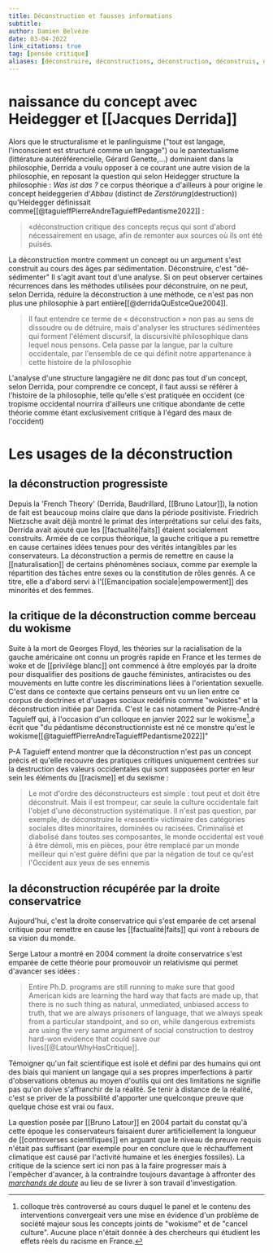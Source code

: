```yaml
---
title: Déconstruction et fausses informations
subtitle:
author: Damien Belvèze
date: 03-04-2022
link_citations: true
tag: [pensée critique]
aliases: [déconstruire, déconstructions, déconstruction, déconstruis, déconstruisent, déconstruit]
---
```


# naissance du concept avec Heidegger et  [[Jacques Derrida]]

Alors que le structuralisme et le panlinguisme ("tout est langage, l'inconscient est structuré comme un langage") ou le pantextualisme (littérature autéréférencielle, Gérard Genette,...) dominaient dans la philosophie, Derrida a voulu opposer à ce courant une autre vision de la philosophie, en reposant la question qui selon Heidegger structure la philosophie : *Was ist das ?*
ce corpus théorique a d'ailleurs à pour origine le concept heideggerien d'*Abbau* (distinct de *Zerstörung*(destruction)) qu'Heidegger définissait comme[[@taguieffPierreAndreTaguieffPedantisme2022]] :
>  «déconstruction critique des concepts reçus qui sont d'abord nécessairement en usage, afin de remonter aux sources où ils ont été puisés.

La déconstruction montre comment un concept ou un argument s'est construit au cours des âges par sédimentation. Déconstruire, c'est "dé-sédimenter" Il s'agit avant tout d'une analyse. Si on peut observer certaines récurrences dans les méthodes utilisées pour déconstruire, on ne peut, selon Derrida, réduire la déconstruction à une méthode, ce n'est pas non plus une philosophie à part entière[[@derridaQuEstceQue2004]]. 

>Il faut entendre ce terme de « déconstruction » non pas au sens de dissoudre ou de détruire, mais d'analyser les structures sédimentées qui forment l'élément discursif, la discursivité philosophique dans lequel nous pensons. Cela passe par la langue, par la culture occidentale, par l'ensemble de ce qui définit notre appartenance à cette histoire de la philosophie

L'analyse d'une structure langagière ne dit donc pas tout d'un concept, selon Derrida, pour comprendre ce concept, il faut aussi se référer à l'histoire de la philosophie, telle qu'elle s'est pratiquée en occident (ce tropisme occidental nourrira d'ailleurs une critique abondante de cette théorie comme étant exclusivement critique à l'égard des maux de l'occident)

# Les usages de la déconstruction


## la déconstruction progressiste

Depuis la 'French Theory' (Derrida, Baudrillard, [[Bruno Latour]]), la notion de fait est beaucoup moins claire que dans la période positiviste. 
Friedrich Nietzsche avait déjà montré le primat des interprétations sur celui des faits, Derrida avait ajouté que les [[factualité|faits]] étaient socialement construits.
Armée de ce corpus théorique, la gauche critique a pu remettre en cause certaines idées tenues pour des vérités intangibles par les conservateurs. La déconstruction a permis de remettre en cause la [[naturalisation]] de certains phénomènes sociaux, comme par exemple la répartition des tâches entre sexes ou la constitution de rôles genrés. 
A ce titre, elle a d'abord servi à l'[[Emancipation sociale|empowerment]] des minorités et des femmes. 


## la critique de la déconstruction comme berceau du wokisme

Suite à la mort de Georges Floyd, les théories sur la racialisation de la gauche américaine ont connu un progrès rapide en France et les termes de woke et de [[privilège blanc]] ont commencé à être employés par la droite pour disqualifier des positions de gauche féministes, antiracistes ou des mouvements en lutte contre les discriminations liées à l'orientation sexuelle. 
C'est dans ce contexte que certains penseurs ont vu un lien entre ce corpus de doctrines et d'usages sociaux redéfinis comme "wokistes" et la déconstruction initiée par Derrida. 
C'est le cas notamment de Pierre-André Taguieff qui, à l'occasion d'un colloque en janvier 2022 sur le wokisme[^1],a écrit que "du pédantisme déconstructionniste est né ce monstre qu'est le wokisme[[@taguieffPierreAndreTaguieffPedantisme2022]]"


P-A Taguieff entend montrer que la déconstruction n'est pas un concept précis et qu'elle recouvre des pratiques critiques uniquement centrées sur la destruction des valeurs occidentales qui sont supposées porter en leur sein les éléments du [[racisme]] et du sexisme :

>Le mot d'ordre des déconstructeurs est simple : tout peut et doit être déconstruit. Mais il est trompeur, car seule la culture occidentale fait l'objet d'une déconstruction systématique. Il n'est pas question, par exemple, de déconstruire le «ressenti» victimaire des catégories sociales dites minoritaires, dominées ou racisées. Criminalisé et diabolisé dans toutes ses composantes, le monde occidental est voué à être démoli, mis en pièces, pour être remplacé par un monde meilleur qui n'est guère défini que par la négation de tout ce qu'est l'Occident aux yeux de ses ennemis

## la déconstruction récupérée par la droite conservatrice

Aujourd'hui, c'est la droite conservatrice qui s'est emparée de cet arsenal critique pour remettre en cause les [[factualité|faits]] qui vont à rebours de sa vision du monde. 

Serge Latour a montré en 2004 comment la droite conservatrice s'est emparée de cette théorie pour promouvoir un relativisme qui permet d'avancer ses idées : 

>Entire Ph.D. programs are still running to make sure that good American kids are learning the hard way that facts are made up, that there is no such thing as natural, unmediated, unbiased access to truth, that we are always prisoners of language, that we always speak from a particular standpoint, and so on, while dangerous extremists are using the very same argument of social construction to destroy hard-won evidence that could save our lives[[@LatourWhyHasCritique]].

Témoigner qu'un fait scientifique est isolé et défini par des humains qui ont des biais qui manient un langage qui a ses propres imperfections à partir d'observations obtenus au moyen d'outils qui ont des limitations ne signifie pas qu'on doive s'affranchir de la réalité. Se tenir à distance de la réalité, c'est se priver de la possibilité d'apporter une quelconque preuve que quelque chose est vrai ou faux. 

La question posée par [[Bruno Latour]] en 2004 partait du constat qu'à cette époque les conservateurs faisaient durer  artificiellement la longueur de [[controverses scientifiques]] en arguant que le niveau de preuve requis n'était pas suffisant (par exemple pour en conclure que le réchauffement climatique est causé par l'activité humaine et les énergies fossiles). La critique de la science sert ici non pas à la faire progresser mais à l'empêcher d'avancer, à la contraindre toujours davantage à affronter des [*marchands de doute*](https://fr.wikipedia.org/wiki/Les_Marchands_de_doute) au lieu de se livrer à son travail d'investigation.



[^1]: colloque très controversé au cours duquel le panel et le contenu des interventions convergeait vers une mise en évidence d'un problème de société majeur sous les concepts joints de "wokisme" et de "cancel culture". Aucune place n'était donnée à des chercheurs qui étudient les effets réels du racisme en France. 
